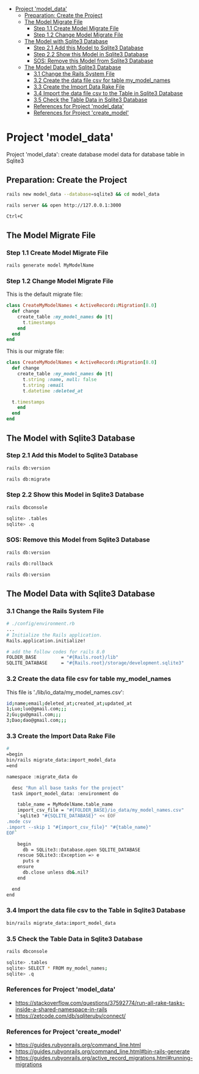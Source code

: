 
- [Project 'model\_data'](#project-model_data)
  - [Preparation: Create the Project](#preparation-create-the-project)
  - [The Model Migrate File](#the-model-migrate-file)
    - [Step 1.1 Create Model Migrate File](#step-11-create-model-migrate-file)
    - [Step 1.2 Change Model Migrate File](#step-12-change-model-migrate-file)
  - [The Model with Sqlite3 Database](#the-model-with-sqlite3-database)
    - [Step 2.1 Add this Model to Sqlite3 Database](#step-21-add-this-model-to-sqlite3-database)
    - [Step 2.2 Show this Model in Sqlite3 Database](#step-22-show-this-model-in-sqlite3-database)
    - [SOS: Remove this Model from Sqlite3 Database](#sos-remove-this-model-from-sqlite3-database)
  - [The Model Data with Sqlite3 Database](#the-model-data-with-sqlite3-database)
    - [3.1 Change the Rails System File](#31-change-the-rails-system-file)
    - [3.2 Create the data file csv for table my\_model\_names](#32-create-the-data-file-csv-for-table-my_model_names)
    - [3.3 Create the Import Data Rake File](#33-create-the-import-data-rake-file)
    - [3.4 Import the data file csv to the Table in Sqlite3 Database](#34-import-the-data-file-csv-to-the-table-in-sqlite3-database)
    - [3.5 Check the Table Data in Sqlite3 Database](#35-check-the-table-data-in-sqlite3-database)
    - [References for Project 'model\_data'](#references-for-project-model_data)
    - [References for Project 'create\_model'](#references-for-project-create_model)

# Project 'model_data'

Project 'model_data': create database model data for database table in Sqlite3

## Preparation: Create the Project

```bash
rails new model_data --database=sqlite3 && cd model_data
```

```bash
rails server && open http://127.0.0.1:3000
```

```bash
Ctrl+C
```

## The Model Migrate File

### Step 1.1 Create Model Migrate File

```bash
rails generate model MyModelName
```

### Step 1.2 Change Model Migrate File

This is the default migrate file:

```ruby
class CreateMyModelNames < ActiveRecord::Migration[8.0]
  def change
    create_table :my_model_names do |t|
      t.timestamps
    end
  end
end
```

This is our migrate file:

```ruby
class CreateMyModelNames < ActiveRecord::Migration[8.0]
  def change
    create_table :my_model_names do |t|
      t.string :name, null: false
      t.string :email
      t.datetime :deleted_at

  t.timestamps
    end
  end
end
```

## The Model with Sqlite3 Database

### Step 2.1 Add this Model to Sqlite3 Database

```bash
rails db:version
```

```bash
rails db:migrate
```

### Step 2.2 Show this Model in Sqlite3 Database

```bash
rails dbconsole
```

```bash
sqlite> .tables
sqlite> .q
```

### SOS: Remove this Model from Sqlite3 Database

```bash
rails db:version
```

```bash
rails db:rollback
```

```bash
rails db:version
```

## The Model Data with Sqlite3 Database

### 3.1 Change the Rails System File

```bash
# ./config/environment.rb
...
# Initialize the Rails application.
Rails.application.initialize!

# add the follow codes for rails 8.0
FOLDER_BASE         = "#{Rails.root}/lib"
SQLITE_DATABASE     = "#{Rails.root}/storage/development.sqlite3"
```

### 3.2 Create the data file csv for table my_model_names

This file is './lib/io_data/my_model_names.csv':

```bash
id;name;email;deleted_at;created_at;updated_at
1;Luo;luo@gmail.com;;;
2;Gu;gu@gmail.com;;;
3;Dao;dao@gmail.com;;;
```

### 3.3 Create the Import Data Rake File

```bash
# 
=begin
bin/rails migrate_data:import_model_data
=end

namespace :migrate_data do

  desc "Run all base tasks for the project"
  task import_model_data: :environment do

    table_name = MyModelName.table_name
    import_csv_file = "#{FOLDER_BASE}/io_data/my_model_names.csv"
    `sqlite3 "#{SQLITE_DATABASE}" << EOF
.mode csv
.import --skip 1 "#{import_csv_file}" "#{table_name}"
EOF`

    begin
      db = SQLite3::Database.open SQLITE_DATABASE
    rescue SQLite3::Exception => e
      puts e
    ensure
      db.close unless db&.nil?
    end

  end
end
```

### 3.4 Import the data file csv to the Table in Sqlite3 Database

```bash
bin/rails migrate_data:import_model_data
```

### 3.5 Check the Table Data in Sqlite3 Database

```bash
rails dbconsole
```

```bash
sqlite> .tables
sqlite> SELECT * FROM my_model_names;
sqlite> .q
```

### References for Project 'model_data'

- https://stackoverflow.com/questions/37592774/run-all-rake-tasks-inside-a-shared-namespace-in-rails
- https://zetcode.com/db/sqliteruby/connect/

### References for Project 'create_model'

- https://guides.rubyonrails.org/command_line.html
- https://guides.rubyonrails.org/command_line.html#bin-rails-generate
- https://guides.rubyonrails.org/active_record_migrations.html#running-migrations
